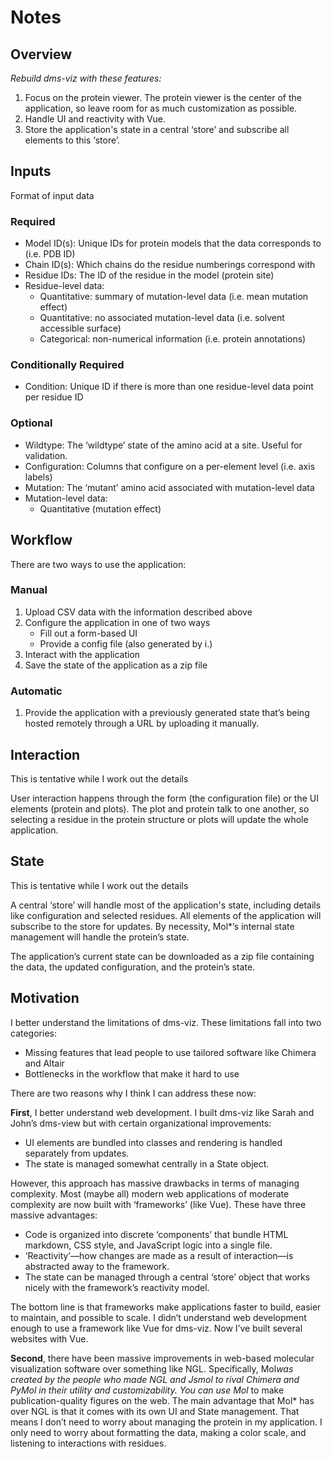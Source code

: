 # Notes

## Overview

_Rebuild dms-viz with these features:_

1. Focus on the protein viewer. The protein viewer is the center of the application, so leave room for as much customization as possible.
2. Handle UI and reactivity with Vue.
3. Store the application's state in a central ‘store’ and subscribe all elements to this ‘store’.

## Inputs

Format of input data

### Required

- Model ID(s): Unique IDs for protein models that the data corresponds to (i.e. PDB ID)
- Chain ID(s): Which chains do the residue numberings correspond with
- Residue IDs: The ID of the residue in the model (protein site)
- Residue-level data:
  - Quantitative: summary of mutation-level data (i.e. mean mutation effect)
  - Quantitative: no associated mutation-level data (i.e. solvent accessible surface)
  - Categorical: non-numerical information (i.e. protein annotations)

### Conditionally Required

- Condition: Unique ID if there is more than one residue-level data point per residue ID

### Optional

- Wildtype: The ‘wildtype’ state of the amino acid at a site. Useful for validation.
- Configuration: Columns that configure on a per-element level (i.e. axis labels)
- Mutation: The ‘mutant’ amino acid associated with mutation-level data
- Mutation-level data:
  - Quantitative (mutation effect)

## Workflow

There are two ways to use the application:

### Manual

1. Upload CSV data with the information described above
2. Configure the application in one of two ways
   - Fill out a form-based UI
   - Provide a config file (also generated by i.)
3. Interact with the application
4. Save the state of the application as a zip file

### Automatic

1. Provide the application with a previously generated state that’s being hosted remotely through a URL by uploading it manually.

## Interaction

This is tentative while I work out the details

User interaction happens through the form (the configuration file) or the UI elements (protein and plots). The plot and protein talk to one another, so selecting a residue in the protein structure or plots will update the whole application.

## State

This is tentative while I work out the details

A central ‘store’ will handle most of the application's state, including details like configuration and selected residues. All elements of the application will subscribe to the store for updates. By necessity, Mol\*’s internal state management will handle the protein’s state.

The application’s current state can be downloaded as a zip file containing the data, the updated configuration, and the protein’s state.

## Motivation

I better understand the limitations of dms-viz. These limitations fall into two categories:

- Missing features that lead people to use tailored software like Chimera and Altair
- Bottlenecks in the workflow that make it hard to use

There are two reasons why I think I can address these now:

**First**, I better understand web development. I built dms-viz like Sarah and John’s dms-view but with certain organizational improvements:

- UI elements are bundled into classes and rendering is handled separately from updates.
- The state is managed somewhat centrally in a State object.

However, this approach has massive drawbacks in terms of managing complexity. Most (maybe all) modern web applications of moderate complexity are now built with ‘frameworks’ (like Vue). These have three massive advantages:

- Code is organized into discrete ‘components’ that bundle HTML markdown, CSS style, and JavaScript logic into a single file.
- ‘Reactivity’—how changes are made as a result of interaction—is abstracted away to the framework.
- The state can be managed through a central ‘store’ object that works nicely with the framework’s reactivity model.

The bottom line is that frameworks make applications faster to build, easier to maintain, and possible to scale. I didn’t understand web development enough to use a framework like Vue for dms-viz. Now I’ve built several websites with Vue.

**Second**, there have been massive improvements in web-based molecular visualization software over something like NGL. Specifically, Mol*was created by the people who made NGL and Jsmol to rival Chimera and PyMol in their utility and customizability. You can use Mol* to make publication-quality figures on the web. The main advantage that Mol\* has over NGL is that it comes with its own UI and State management. That means I don’t need to worry about managing the protein in my application. I only need to worry about formatting the data, making a color scale, and listening to interactions with residues.
